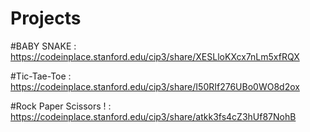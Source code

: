 # Projects
#BABY SNAKE : https://codeinplace.stanford.edu/cip3/share/XESLloKXcx7nLm5xfRQX 

#Tic-Tae-Toe : https://codeinplace.stanford.edu/cip3/share/I50RIf276UBo0WO8d2ox

#Rock Paper Scissors ! : https://codeinplace.stanford.edu/cip3/share/atkk3fs4cZ3hUf87NohB
